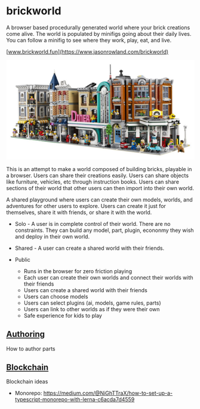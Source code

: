 # brickworld

A browser based procedurally generated world where your brick creations come alive. The world is populated by minifigs going about their daily lives. You can follow a minifig to see where they work, play, eat, and live.

[www.brickworld.fun](https://www.jasonrowland.com/brickworld)

![](docs/images/gameplay/town.jpg)

This is an attempt to make a world composed of building bricks, playable in a browser. Users can share their creations easily. Users can share objects like furniture, vehicles, etc through instruction books. Users can share sections of their world that other users can then import into their own world.

A shared playground where users can create their own models, worlds, and adventures for other users to explore.  Users can create it just for themselves, share it with friends, or share it with the world.


- Solo - A user is in complete control of their world. There are no constraints. They can build any model, part, plugin, econonmy they wish and deploy in their own world.

- Shared - A user can create a shared world with their friends.

- Public

  - Runs in the browser for zero friction playing
  - Each user can create their own worlds and connect their worlds with their friends
  - Users can create a shared world with their friends
  - Users can choose models
  - Users can select plugins (ai, models, game rules, parts)
  - Users can link to other worlds as if they were their own
  - Safe experience for kids to play


## [Authoring](docs/dev/authoring.md)

How to author parts

## [Blockchain](docs/dev/blockchain.md)
Blockchain ideas


* Monorepo: https://medium.com/@NiGhTTraX/how-to-set-up-a-typescript-monorepo-with-lerna-c6acda7d4559
